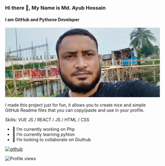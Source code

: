 ### Hi there 👋, My Name is Md. Ayub Hossain
#### I am GitHub and Pythone Developer
![I am GitHub and Pythone Developer](https://github.com/ayubdv/ayubdv/blob/main/Ay.jpg)

I made this project just for fun, it allows you to create nice and simple GitHub Readme files that you can copy/paste and use in your profile.

Skills: VUE JS / REACT / JS / HTML / CSS

- 🔭 I’m currently working on Php 
- 🌱 I’m currently learning pyhton 
- 👯 I’m looking to collaborate on Giuthub 


[<img src='https://cdn.jsdelivr.net/npm/simple-icons@3.0.1/icons/github.svg' alt='github' height='40'>](https://github.com/https://github.com/ayubdv)  

![Profile views](https://gpvc.arturio.dev/https://github.com/ayubdv)  
